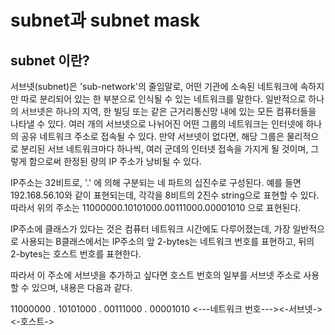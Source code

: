 # subnet과 subnet mask

## subnet 이란?

서브넷(subnet)은 'sub-network'의 줄임말로, 어떤 기관에 소속된 네트워크에 속하지만 따로 분리되어 있는 한 부분으로 인식될 수 있는 네트워크를 말한다. 일반적으로 하나의 서브넷은 하나의 지역, 한 빌딩 또는 같은 근거리통신망 내에 있는 모든 컴퓨터들을 나타낼 수 있다. 여러 개의 서브넷으로 나뉘어진 어떤 그룹의 네트워크는 인터넷에 하나의 공유 네트워크 주소로 접속될 수 있다. 만약 서브넷이 없다면, 해당 그룹은 물리적으로 분리된 서브 네트워크마다 하나씩, 여러 군데의 인터넷 접속을 가지게 될 것이며, 그렇게 함으로써 한정된 량의 IP 주소가 낭비될 수 있다.

IP주소는 32비트로, '.' 에 의해 구분되는 네 파트의 십진수로 구성된다. 예를 들면 192.168.56.10와 같이 표현되는데, 각각을 8비트의 2진수 string으로 표현할 수 있다. 따라서 위의 주소는 11000000.10101000.00111000.00001010 으로 표현된다.

IP주소에 클래스가 있다는 것은 컴퓨터 네트워크 시간에도 다루어졌는데, 가장 일반적으로 사용되는 B클래스에서는 IP주소의 앞 2-bytes는 네트워크 번호를 표현하고, 뒤의 2-bytes는 호스트 번호를 표현한다. 

따라서 이 주소에 서브넷을 추가하고 싶다면 호스트 번호의 일부를 서브넷 주소로 사용할 수 있으며, 내용은 다음과 같다.

11000000 . 10101000 . 00111000 . 00001010
<---네트워크 번호---><-서브넷-><-호스트->



